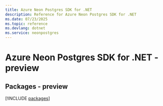 ```yaml
---
title: Azure Neon Postgres SDK for .NET
description: Reference for Azure Neon Postgres SDK for .NET
ms.date: 07/23/2025
ms.topic: reference
ms.devlang: dotnet
ms.service: neonpostgres
---
```

# Azure Neon Postgres SDK for .NET - preview
## Packages - preview
[!INCLUDE [packages](neon-postgres-index.md)]